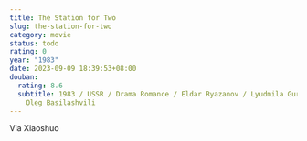 ```yaml
---
title: The Station for Two
slug: the-station-for-two
category: movie
status: todo
rating: 0
year: "1983"
date: 2023-09-09 18:39:53+08:00
douban:
  rating: 8.6
  subtitle: 1983 / USSR / Drama Romance / Eldar Ryazanov / Lyudmila Gurchenko,
    Oleg Basilashvili
---
```


Via Xiaoshuo
